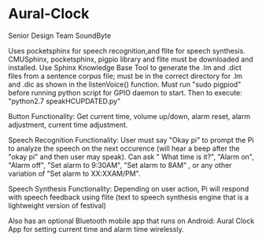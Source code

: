 # Aural-Clock
Senior Design Team SoundByte

Uses pocketsphinx for speech recognition,and flite for speech synthesis.
CMUSphinx, pocketsphinx, pigpio library and flite must be downloaded and installed. Use Sphinx Knowledge Base Tool to generate the .lm and .dict files from a sentence corpus file; must be in the correct directory for .lm and .dic as shown in the listenVoice() function. 
Must run "sudo pigpiod" before running python script for GPIO daemon to start.
Then to execute: "python2.7 speakHCUPDATED.py"

Button Functionality: Get current time, volume up/down, alarm reset, alarm adjustment, current time adjustment.


Speech Recognition Functionality: User must say "Okay pi" to prompt the Pi to analyze the speech on the next occurence (will hear a beep after the "okay pi" and then user may speak). Can ask " What time is it?", "Alarm on", "Alarm off", "Set alarm to 9:30AM", "Set alarm to 8AM" , or any other variation of "Set alarm to XX:XXAM/PM". 


Speech Synthesis Functionality: Depending on user action, Pi will respond with speech feedback using flite (text to speech synthesis engine that is a lightweight version of festival)

Also has an optional Bluetooth mobile app that runs on Android: Aural Clock App for setting current time and alarm time wirelessly.
